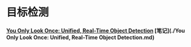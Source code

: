 # 目标检测

#### [You Only Look Once: Unified, Real-Time Object Detection](https://arxiv.org/abs/1506.02640) [笔记](./You Only Look Once: Unified, Real-Time Object Detection.md)

